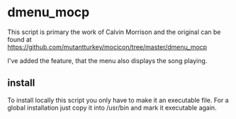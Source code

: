 dmenu_mocp
==========

This script is primary the work of Calvin Morrison and the original can be found at https://github.com/mutantturkey/mocicon/tree/master/dmenu_mocp

I've added the feature, that the menu also displays the song playing.

install
-------

To install locally this script you only have to make it an executable file.
For a global installation just copy it into /usr/bin and mark it executable again.
